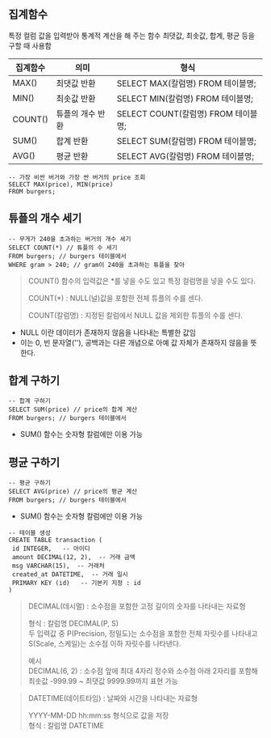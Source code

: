 ## 집계함수 
특정 컬럼 값을 입력받아 통계적 계산을 해 주는 함수
최댓값, 최솟값, 합계, 평균 등을 구할 때 사용함 

| 집계함수  | 의미          | 형식                           |
|----------|-------------|------------------------------|
| MAX()    | 최댓값 반환  | SELECT MAX(칼럼명) FROM 테이블명;  |
| MIN()    | 최솟값 반환  | SELECT MIN(칼럼명) FROM 테이블명;  |
| COUNT()  | 튜플의 개수 반환 | SELECT COUNT(칼럼명) FROM 테이블명; |
| SUM()    | 합계 반환   | SELECT SUM(칼럼명) FROM 테이블명;  |
| AVG()    | 평균 반환   | SELECT AVG(칼럼명) FROM 테이블명;  |
      

```
-- 가장 비싼 버거와 가장 싼 버거의 price 조회
SELECT MAX(price), MIN(price)
FROM burgers; 
```

## 튜플의 개수 세기 
```
-- 무게가 240을 초과하는 버거의 개수 세기 
SELECT COUNT(*) // 튜플의 수 세기 
FROM burgers; // burgers 테이블에서 
WHERE gram > 240; // gram이 240을 초과하는 튜플을 찾아
```

> COUNT() 함수의 입력값은 *를 넣을 수도 있고 특정 컬럼명을 넣을 수도 있다.   
> 
> COUNT(*) : NULL(널)값을  포함한 전체 튜플의 수를 센다.  
> 
> COUNT(칼럼명) : 지정된 칼럼에서 NULL 값을 제외한 튜플의 수를 센다.  

- NULL 이란 데이터가 존재하지 않음을 나타내는 특별한 값임   
- 이는 0, 빈 문자열(''), 공백과는 다른 개념으로 아예 값 자체가 존재하지 않음을 뜻한다. 

## 합계 구하기 
```
-- 합계 구하기
SELECT SUM(price) // price의 합계 계산 
FROM burgers; // burgers 테이블에서
```
- SUM() 함수는 숫자형 칼럼에만 이용 가능

## 평균 구하기
```
-- 평균 구하기 
SELECT AVG(price) // price의 평균 계산 
FROM burgers; // burgers 테이블에서
```
- SUM() 함수는 숫자형 칼럼에만 이용 가능

```
-- 테이블 생성 
CREATE TABLE transaction (
 id INTEGER,   -- 아이디 
 amount DECIMAL(12, 2),  -- 거래 금액 
 msg VARCHAR(15),  -- 거래처 
 created_at DATETIME,  -- 거래 일시 
 PRIMARY KEY (id)   -- 기본키 지정 : id 
)
```

> DECIMAL(데시멀) : 소수점을 포함한 고정 길이의 숫자를 나타내는 자료형   
> 
> 형식 : 칼럼명 DECIMAL(P, S)  
> 두 입력값 중 P(Precision, 정밀도)는 소수점을 포함한 전체 자릿수를 나타내고   
> S(Scale, 스케일)는 소수점 이하 자릿수를 나타낸다.   
> 
> 예시   
> DECIMAL(6, 2) : 소수점 앞에 최대 4자리 정수와 소수점 아래 2자리를 포함해   
> 최솟값 -999.99 ~ 최댓값 9999.99까지 표현 가능 

> DATETIME(데이트타임) : 날짜와 시간을 나타내는 자료형   
> 
> YYYY-MM-DD hh:mm:ss 형식으로 값을 저장   
> 형식 : 칼럼명 DATETIME  


